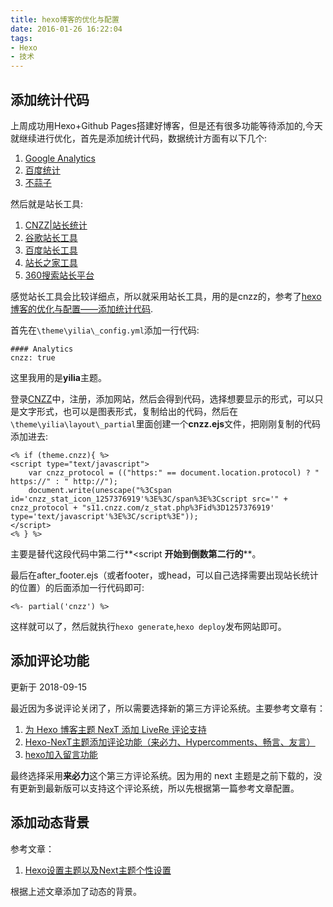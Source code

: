 ```yaml
---
title: hexo博客的优化与配置
date: 2016-01-26 16:22:04
tags:
- Hexo
- 技术
---
```


## 添加统计代码

上周成功用Hexo+Github Pages搭建好博客，但是还有很多功能等待添加的,今天就继续进行优化，首先是添加统计代码，数据统计方面有以下几个:

1. [Google Analytics](http://www.google.com/analytics/web/?hl=zh-CN)
2. [百度统计](http://tongji.baidu.com/web/welcome/login)
3. [不蒜子](http://busuanzi.ibruce.info/)

然后就是站长工具:

1. [CNZZ|站长统计](http://zhanzhang.cnzz.com/)
2. [谷歌站长工具](http://www.google.com/intl/zh-CN/webmasters)
3. [百度站长工具](http://zhanzhang.baidu.com/)
4. [站长之家工具](http://tool.chinaz.com/)
5. [360搜索站长平台](http://zhanzhang.so.com/)

感觉站长工具会比较详细点，所以就采用站长工具，用的是cnzz的，参考了[hexo博客的优化与配置——添加统计代码](http://blog.csdn.net/whjkm/article/details/37884563).

首先在`\theme\yilia\_config.yml`添加一行代码:

    #### Analytics
    cnzz: true
这里我用的是**yilia**主题。

登录[CNZZ](http://zhanzhang.cnzz.com/)中，注册，添加网站，然后会得到代码，选择想要显示的形式，可以只是文字形式，也可以是图表形式，复制给出的代码，然后在`\theme\yilia\layout\_partial`里面创建一个**cnzz.ejs**文件，把刚刚复制的代码添加进去:

    <% if (theme.cnzz){ %> 
    <script type="text/javascript">
        var cnzz_protocol = (("https:" == document.location.protocol) ? " https://" : " http://");
        document.write(unescape("%3Cspan id='cnzz_stat_icon_1257376919'%3E%3C/span%3E%3Cscript src='" + cnzz_protocol + "s11.cnzz.com/z_stat.php%3Fid%3D1257376919' type='text/javascript'%3E%3C/script%3E"));
    </script> 
    <% } %>
主要是替代这段代码中第二行**<script **开始到倒数第二行的**</script>**。

最后在after_footer.ejs（或者footer，或head，可以自己选择需要出现站长统计的位置）的后面添加一行代码即可:

    <%- partial('cnzz') %> 
这样就可以了，然后就执行`hexo generate`,`hexo deploy`发布网站即可。

## 添加评论功能

更新于 2018-09-15

最近因为多说评论关闭了，所以需要选择新的第三方评论系统。主要参考文章有：

1. [为 Hexo 博客主题 NexT 添加 LiveRe 评论支持](https://blog.smoker.cc/web/add-comments-livere-for-hexo-theme-next.html)
2. [Hexo-NexT主题添加评论功能（来必力、Hypercomments、畅言、友言）](https://blog.csdn.net/qq_32454537/article/details/79482879)
3. [hexo加入留言功能](https://blog.csdn.net/calvin_zhou/article/details/78820718)

最终选择采用**来必力**这个第三方评论系统。因为用的 next 主题是之前下载的，没有更新到最新版可以支持这个评论系统，所以先根据第一篇参考文章配置。



## 添加动态背景

参考文章：

1. [Hexo设置主题以及Next主题个性设置](https://www.jianshu.com/p/b20fc983005f)

根据上述文章添加了动态的背景。